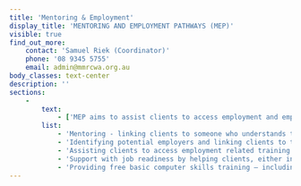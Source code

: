 ```yaml
---
title: 'Mentoring & Employment'
display_title: 'MENTORING AND EMPLOYMENT PATHWAYS (MEP)'
visible: true
find_out_more:
    contact: 'Samuel Riek (Coordinator)'
    phone: '08 9345 5755'
    email: admin@mmrcwa.org.au
body_classes: text-center
description: ''
sections:
    -
        text:
            - ['MEP aims to assist clients to access employment and employment programs aimed at preparing clients for the Australian labour market. Clients must be SSA eligible, meaning they have a humanitarian background, have permanent residence status, and have been in Australia less than 5 years. The program uses a range of strategies to support clients including:','~list~']
        list:
            - 'Mentoring - linking clients to someone who understands the Australian labour market and workplace and can provide direct advice and support.'
            - 'Identifying potential employers and linking clients to them.'
            - 'Assisting clients to access employment related training.'
            - 'Support with job readiness by helping clients, either individually or through workshops, to prepare resumes; write cover letters; understand selection criteria and how to respond; learn about Australian workplace culture; job search techniques; and enhancing interview performance.'
            - 'Providing free basic computer skills training – including how to look for jobs on line.'
---
```


